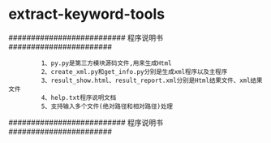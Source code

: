 # extract-keyword-tools
##########################     程序说明书     #######################

             1、py.py是第三方模块源码文件,用来生成Html
             2、create_xml.py和get_info.py分别是生成xml程序以及主程序
             3、result_show.html、result_report.xml分别是Html结果文件、xml结果文件
             4、help.txt程序说明文档
             5、支持输入多个文件(绝对路径和相对路径)处理

##########################     程序说明书     #######################
